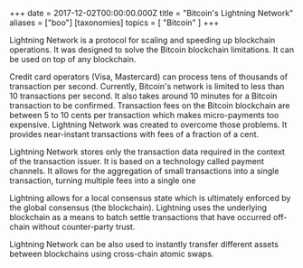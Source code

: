 
+++
date = 2017-12-02T00:00:00.000Z
title = "Bitcoin's Lightning Network"
aliases = ["boo"]
[taxonomies]
topics = [ "Bitcoin" ]
+++

Lightning Network is a protocol for scaling and speeding up blockchain operations. It was designed to solve the Bitcoin blockchain limitations. It can be used on top of any blockchain.

Credit card operators (Visa, Mastercard) can process tens of thousands of transaction per second. Currently, Bitcoin's network is limited to less than 10 transactions per second. It also takes around 10 minutes for a Bitcoin transaction to be confirmed. Transaction fees on the Bitcoin blockchain are between 5 to 10 cents per transaction which makes micro-payments too expensive.  Lightning Network was created to overcome those problems. It provides near-instant transactions with fees of a fraction of a cent.

Lightning Network stores only the transaction data required in the context of the transaction issuer.  It is based on a technology called payment channels. It  allows for the aggregation of small transactions into a single transaction, turning multiple fees into a single one

Lightning allows for a local consensus state which is ultimately enforced by the global consensus (the blockchain). Lightning uses the underlying blockchain as a means to batch settle transactions that have occurred off-chain without counter-party trust.

Lightning Network can be also used to instantly transfer different assets between blockchains using cross-chain atomic swaps.
